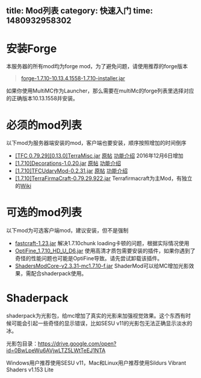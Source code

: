 title: Mod列表
category: 快速入门
time: 1480932958302
---

# 安装Forge

本服务器的所有mod均为forge mod，为了避免问题，请使用推荐的forge版本

> [forge-1.7.10-10.13.4.1558-1.7.10-installer.jar](https://drive.google.com/open?id=0BwLpeWu6AVjwaDg1dFgwMG5FU2M)

如果你使用MultiMC作为Launcher，那么需要在multiMc的forge列表里选择对应的正确版本10.13.1558并安装。

# 必须的mod列表

以下mod为服务器端安装的mod，客户端也要安装，顺序按照增加的时间倒序

- [[TFC 0.79.29][0.13.0]TerraMisc.jar](https://drive.google.com/open?id=0BwLpeWu6AVjwaWtOTDBfenRUQVU) [原帖](http://terrafirmacraft.com/f/topic/8401-tfc-079290130terramisc-random-stuff-and-things-for-tfc/) [功能介绍](../terra-misc/) 2016年12月6日增加
- [[1.7.10]Decorations-1.0.20.jar](https://drive.google.com/open?id=0BwLpeWu6AVjwR3VUZ0Q5RWlCeEE) [原帖](http://terrafirmacraft.com/f/topic/7694-tfc-07923-decorations-addon-for-tfc/) [功能介绍]()
- [[1.7.10]TFCUdaryMod-0.2.31.jar](https://drive.google.com/open?id=0BwLpeWu6AVjwYk93SlB0RkxiQlU) [原帖](http://terrafirmacraft.com/f/topic/7587-tfc-07926-udary-mod-galenalimonite-extraction-ingame-alloy-calculator-tucker-bag-evaporator-pan-drying-mat/) [功能介绍]()
- [[1.7.10]TerraFirmaCraft-0.79.29.922.jar](https://drive.google.com/open?id=0BwLpeWu6AVjwNU9PTWwzRDJET28) Terrafirmacraft为主Mod，有独立的[Wiki](http://wiki.terrafirmacraft.com)

# 可选的mod列表

以下mod为可选客户端mod，建议安装，但不是强制

- [fastcraft-1.23.jar](https://drive.google.com/open?id=0BwLpeWu6AVjwdUt5akI4RFd3R0k) 解决1.7.10chunk loading卡顿的问题，根据实际情况使用
- [OptiFine_1.7.10_HD_U_D6.jar](https://drive.google.com/open?id=0BwLpeWu6AVjwa0ZBLXJ2aV92azQ) 使用高清才质包需要安装的插件，如果你遇到了奇怪的性能问题也可能是OptiFine导致。请先尝试卸载该插件。
- [ShadersModCore-v2.3.31-mc1.7.10-f.jar](https://drive.google.com/open?id=0BwLpeWu6AVjwWjFLb1VxZWljMFk) ShaderMod可以给MC增加光影效果，需配合shaderpack使用。

# Shaderpack

shaderpack为光影包，给mc增加了真实的光影来加强视觉效果。这个东西有时候可能会引起一些奇怪的显示错误，比如SESU v11的光影包无法正确显示淡水的冰。

光影包目录：https://drive.google.com/open?id=0BwLpeWu6AVjwLTZ5LWtTeEJ1NTA

Windows用户推荐使用SESU v11，Mac和Linux用户推荐使用Sildurs Vibrant Shaders v1.153 Lite